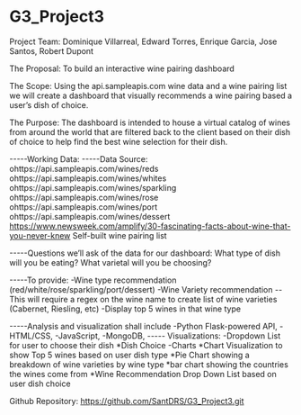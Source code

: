 # G3_Project3
Project Team: Dominique Villarreal, Edward Torres, Enrique Garcia, Jose Santos, Robert Dupont

The Proposal: To build an interactive wine pairing dashboard 

The Scope: Using the api.sampleapis.com wine data and a wine pairing list we will 
create a dashboard that visually recommends a wine pairing based a user’s dish of 
choice. 

The Purpose: The dashboard is intended to house a virtual catalog of wines from 
around the world that are filtered back to the client based on their dish of choice to help 
find the best wine selection for their dish.


-----Working Data:
-----Data Source:
ohttps://api.sampleapis.com/wines/reds
ohttps://api.sampleapis.com/wines/whites
ohttps://api.sampleapis.com/wines/sparkling
ohttps://api.sampleapis.com/wines/rose
ohttps://api.sampleapis.com/wines/port
ohttps://api.sampleapis.com/wines/dessert
https://www.newsweek.com/amplify/30-fascinating-facts-about-wine-that-you-never-knew
Self-built wine pairing list


-----Questions we’ll ask of the data for our dashboard:
What type of dish will you be eating?
What varietal will you be choosing?

-----To provide:
-Wine type recommendation (red/white/rose/sparkling/port/dessert)
-Wine Variety recommendation
--This will require a regex on the wine name to create list of wine 
varieties (Cabernet, Riesling, etc)
-Display top 5 wines in that wine type


-----Analysis and visualization shall include 
-Python Flask-powered API, 
-HTML/CSS, 
-JavaScript, 
-MongoDB, 
----- Visualizations: 
-Dropdown List for user to choose their dish
*Dish Choice
-Charts
*Chart Visualization to show Top 5 wines based on user dish type
*Pie Chart showing a breakdown of wine varieties by wine type
*bar chart showing the countries the wines come from
*Wine Recommendation Drop Down List based on user dish choice


Github Repository:
https://github.com/SantDRS/G3_Project3.git
